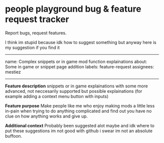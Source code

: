 # people playground bug & feature request tracker
Report bugs, request features.

I think im stupid because idk how to suggest something but anyway here is my suggestion if you find it

---
name: Complex snippets or in game mod function explainations
about: Some in game or snippet page addition
labels: feature-request
assignees: mestiez

---

**Feature description**
snippets or in game explainations with some more advanced, not neccesarily supported but possible explainations (for example adding a context menu button with inputs)

**Feature purpose**
Make people like me who enjoy making mods a little less in-pain when trying to do anything complicated and find out you have no clue on how anything works and give up.

**Additional context**
Probably been suggested alot maybe and idk where to put these suggestions im not good with github i swear im not an absolute buffoon.
